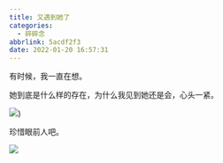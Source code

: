 ```yaml
---
title: 又遇到她了
categories:
  - 碎碎念
abbrlink: 5acdf2f3
date: 2022-01-20 16:57:31
---
```


有时候，我一直在想。

她到底是什么样的存在，为什么我见到她还是会，心头一紧。


![](1.jpg))

珍惜眼前人吧。

![](pic.jpg)